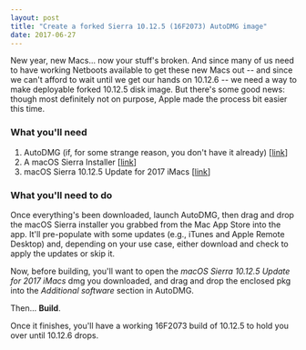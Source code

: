 ```yaml
---
layout: post
title: "Create a forked Sierra 10.12.5 (16F2073) AutoDMG image"
date: 2017-06-27
---
```


New year, new Macs... now your stuff's broken. And since many of us need to have working Netboots available to get these new Macs out -- and since we can't afford to wait until we get our hands on 10.12.6 -- we need a way to make deployable forked 10.12.5 disk image. But there's some good news: though most definitely not on purpose, Apple made the process bit easier this time.

### What you'll need

1. AutoDMG (if, for some strange reason, you don't have it already) [<a href="https://github.com/MagerValp/AutoDMG/releases" target="_blank">link</a>]
2. A macOS Sierra Installer [<a href="macappstore://itunes.apple.com/us/app/macos-sierra/id1127487414?mt=12" target="_blank">link</a>]
3. macOS Sierra 10.12.5 Update for 2017 iMacs [<a href="https://support.apple.com/kb/DL1921" target="_blank">link</a>]

### What you'll need to do

Once everything's been downloaded, launch AutoDMG, then drag and drop the macOS Sierra installer you grabbed from the Mac App Store into the app. It'll pre-populate with some updates (e.g., iTunes and Apple Remote Desktop) and, depending on your use case, either download and check to apply the updates or skip it. 

Now, before building, you'll want to open the *macOS Sierra 10.12.5 Update for 2017 iMacs* dmg you downloaded, and drag and drop the enclosed pkg into the *Additional software* section in AutoDMG.

Then... **Build**.

Once it finishes, you'll have a working 16F2073 build of 10.12.5 to hold you over until 10.12.6 drops.
